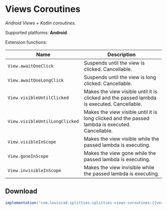 # Views Coroutines

*Android Views + Kotlin coroutines.*

Supported platforms: **Android**.

Extension functions:

| **Name** | **Description**
| -------- | ---------------
| `View.awaitOneClick` | Suspends until the view is clicked. Cancellable.
| `View.awaitOneLongClick` | Suspends until the view is long clicked. Cancellable.
| `View.visibleUntilClicked` | Makes the view visible until it is clicked and the passed lambda is executed. Cancellable.
| `View.visibleUntilLongClicked` | Makes the view visible until it is long clicked and the passed lambda is executed. Cancellable.
| `View.visibleInScope` | Makes the view visible while the passed lambda is executing.
| `View.goneInScope` | Makes the view gone while the passed lambda is executing.
| `View.invisibleInScope` | Makes the view invisible while the passed lambda is executing.

## Download

```groovy
implementation("com.louiscad.splitties:splitties-views-coroutines:{{version.splitties3}}")
```
